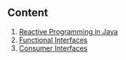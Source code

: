 ## Content

1. [Reactive Programming in Java](./content/reactive-programming.md)
2. [Functional Interfaces](./content/functional_interface.md)
3. [Consumer Interfaces](./content/consumer_interface.md)